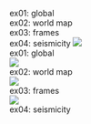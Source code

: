 ex01: global  
ex02: world map  
ex03: frames  
ex04: seismicity
![](https://github.com/Jordon-Chen/GMT/blob/master/Example/ex01.png?raw=true)  
ex01: global  
![](https://github.com/Jordon-Chen/GMT/blob/master/Example/ex02.png?raw=true)  
ex02: world map  
![](https://github.com/Jordon-Chen/GMT/blob/master/Example/ex03.png?raw=true)  
ex03: frames  
![](https://github.com/Jordon-Chen/GMT/blob/master/Example/ex04.jpg?raw=true)  
ex04: seismicity  
